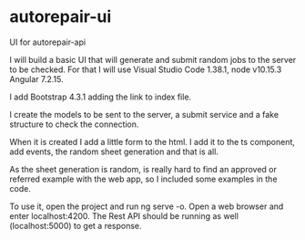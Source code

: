 # autorepair-ui

UI for autorepair-api

I will build a basic UI that will generate and submit random jobs to the server to be checked.
For that I will use Visual Studio Code 1.38.1, node v10.15.3 Angular 7.2.15.

I add Bootstrap 4.3.1 adding the link to index file.

I create the models to be sent to the server, a submit service and a fake structure to check the connection.

When it is created I add a little form to the html. I add it to the ts component, add events, the random sheet generation and that is all.

As the sheet generation is random, is really hard to find an approved or referred example with the web app, so I included some examples in the code.

To use it, open the project and run ng serve -o. Open a web browser and enter localhost:4200. The Rest API should be running as well (localhost:5000) to get a response.
